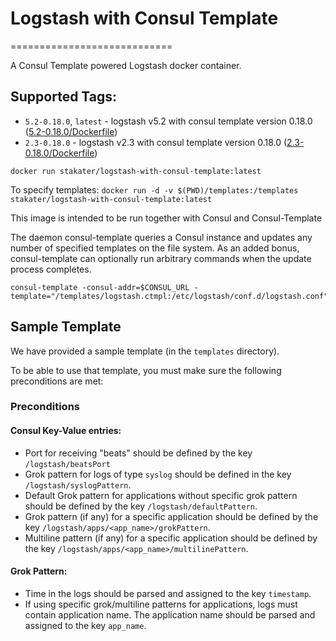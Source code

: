 # Logstash with Consul Template
============================

A Consul Template powered Logstash docker container.

## Supported Tags:
* `5.2-0.18.0`, `latest` - logstash v5.2 with consul template version 0.18.0 ([5.2-0.18.0/Dockerfile](https://github.com/stakater/dockerfile-logstash-with-consul-template/blob/master/5.2/Dockerfile))
* `2.3-0.18.0` - logstash v2.3 with consul template version 0.18.0 ([2.3-0.18.0/Dockerfile](https://github.com/stakater/dockerfile-logstash-with-consul-template/blob/master/2.3/Dockerfile))

`docker run stakater/logstash-with-consul-template:latest`

To specify templates:
`docker run -d -v $(PWD)/templates:/templates stakater/logstash-with-consul-template:latest`

This image is intended to be run together with Consul and Consul-Template

The daemon consul-template queries a Consul instance and updates any number of specified templates on the file system. As an added bonus, consul-template can optionally run arbitrary commands when the update process completes.

```
consul-template -consul-addr=$CONSUL_URL -template="/templates/logstash.ctmpl:/etc/logstash/conf.d/logstash.conf"
```
## Sample Template 
We have provided a sample template (in the `templates` directory).

To be able to use that template, you must make sure the following preconditions are met: 

### Preconditions

#### Consul Key-Value entries:
* Port for receiving "beats" should be defined by the key `/logstash/beatsPort`
* Grok pattern for logs of type `syslog` should be defined in the key `/logstash/syslogPattern`.
* Default Grok pattern for applications without specific grok pattern should be defined by the key `/logstash/defaultPattern`.
* Grok pattern (if any) for a specific application should be defined by the key `/logstash/apps/<app_name>/grokPattern`.
* Multiline pattern (if any) for a specific application should be defined by the key `/logstash/apps/<app_name>/multilinePattern`.

#### Grok Pattern:
* Time in the logs should be parsed and assigned to the key `timestamp`.
* If using specific grok/multiline patterns for applications, logs must contain application name. The application name should be parsed and assigned to the key `app_name`.